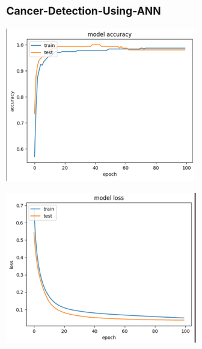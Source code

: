 # Cancer-Detection-Using-ANN
## 
![Model Accuracy with respect to the number of epochs](Images/CancerDetection1.png "Project screenshot")
##
![Model Loss with respect to the number of epochs](Images/CancerDetection2.png "Project screenshot")
